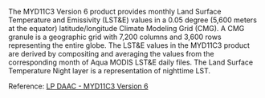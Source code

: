 The MYD11C3 Version 6 product provides monthly Land Surface Temperature and Emissivity (LST&E) values in a 0.05 degree (5,600 meters at the equator) latitude/longitude Climate Modeling Grid (CMG). A CMG granule is a geographic grid with 7,200 columns and 3,600 rows representing the entire globe. The LST&E values in the MYD11C3 product are derived by compositing and averaging the values from the corresponding month of Aqua MODIS LST&E daily files. The Land Surface Temperature Night layer is a representation of nighttime LST.

Reference: [LP DAAC - MYD11C3 Version 6](https://doi.org/10.5067/MODIS/MYD11C3.006)
